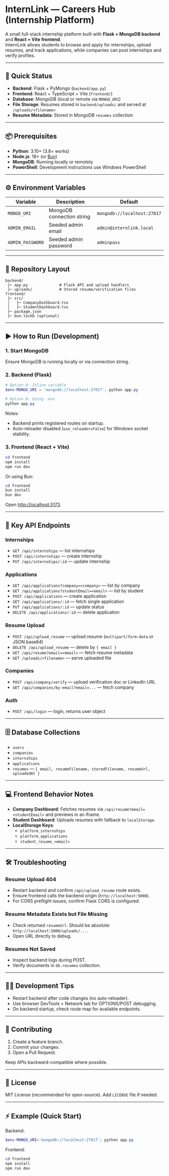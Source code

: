 # InternLink — Careers Hub (Internship Platform)

A small full-stack internship platform built with **Flask + MongoDB backend** and **React + Vite frontend**.  
InternLink allows students to browse and apply for internships, upload resumes, and track applications, while companies can post internships and verify profiles.

---

## 🚀 Quick Status
- **Backend**: Flask + PyMongo (`backend/app.py`)
- **Frontend**: React + TypeScript + Vite (`frontend/`)
- **Database**: MongoDB (local or remote via `MONGO_URI`)
- **File Storage**: Resumes stored in `backend/uploads/` and served at `/uploads/<filename>`
- **Resume Metadata**: Stored in MongoDB `resumes` collection

---

## 📦 Prerequisites
- **Python**: 3.10+ (3.8+ works)
- **Node.js**: 18+ (or [Bun](https://bun.sh/))
- **MongoDB**: Running locally or remotely
- **PowerShell**: Development instructions use Windows PowerShell

---

## ⚙️ Environment Variables
| Variable        | Description                          | Default                   |
|-----------------|--------------------------------------|---------------------------|
| `MONGO_URI`     | MongoDB connection string            | `mongodb://localhost:27017` |
| `ADMIN_EMAIL`   | Seeded admin email                   | `admin@internlink.local` |
| `ADMIN_PASSWORD`| Seeded admin password                | `adminpass`              |

---

## 📂 Repository Layout
```
backend/
 ├─ app.py              # Flask API and upload handlers
 ├─ uploads/            # Stored resume/verification files
frontend/
 ├─ src/
 │   ├─ CompanyDashboard.tsx
 │   ├─ StudentDashboard.tsx
 ├─ package.json
 ├─ bun.lockb (optional)
```

---

## ▶️ How to Run (Development)

### 1. Start MongoDB
Ensure MongoDB is running locally or via connection string.

### 2. Backend (Flask)
```powershell
# Option A: Inline variable
$env:MONGO_URI = 'mongodb://localhost:27017'; python app.py

# Option B: Using .env
python app.py
```

Notes:
- Backend prints registered routes on startup.
- Auto-reloader disabled (`use_reloader=False`) for Windows socket stability.

### 3. Frontend (React + Vite)
```powershell
cd frontend
npm install
npm run dev
```

Or using Bun:
```powershell
cd frontend
bun install
bun dev
```

Open [http://localhost:5173](http://localhost:5173).

---

## 🔑 Key API Endpoints

### Internships
- `GET /api/internships` — list internships  
- `POST /api/internships` — create internship  
- `PUT /api/internships/:id` — update internship  

### Applications
- `GET /api/applications?company=<company>` — list by company  
- `GET /api/applications?studentEmail=<email>` — list by student  
- `POST /api/applications` — create application  
- `GET /api/applications/:id` — fetch single application  
- `PUT /api/applications/:id` — update status  
- `DELETE /api/applications/:id` — delete application  

### Resume Upload
- `POST /api/upload_resume` — upload resume (`multipart/form-data` or JSON base64)  
- `DELETE /api/upload_resume` — delete by `{ email }`  
- `GET /api/resume?email=<email>` — fetch resume metadata  
- `GET /uploads/<filename>` — serve uploaded file  

### Companies
- `POST /api/company/verify` — upload verification doc or LinkedIn URL  
- `GET /api/companies/by-email?email=...` — fetch company  

### Auth
- `POST /api/login` — login, returns user object  

---

## 🗄️ Database Collections
- `users`
- `companies`
- `internships`
- `applications`
- `resumes` — `{ email, resumeFilename, storedFilename, resumeUrl, uploadedAt }`

---

## 💻 Frontend Behavior Notes
- **Company Dashboard**: Fetches resumes via `/api/resume?email=<studentEmail>` and previews in an iframe.  
- **Student Dashboard**: Uploads resumes with fallback to `localStorage`.  
- **LocalStorage Keys**:  
  - `platform_internships`  
  - `platform_applications`  
  - `student_resume_<email>`  

---

## 🛠️ Troubleshooting

### Resume Upload 404
- Restart backend and confirm `/api/upload_resume` route exists.  
- Ensure frontend calls the backend origin (`http://localhost:5000`).  
- For CORS preflight issues, confirm Flask CORS is configured.

### Resume Metadata Exists but File Missing
- Check returned `resumeUrl`. Should be absolute: `http://localhost:5000/uploads/...`.  
- Open URL directly to debug.

### Resumes Not Saved
- Inspect backend logs during POST.  
- Verify documents in `db.resumes` collection.

---

## 🧑‍💻 Development Tips
- Restart backend after code changes (no auto-reloader).  
- Use browser DevTools > Network tab for OPTIONS/POST debugging.  
- On backend startup, check route map for available endpoints.

---

## 🤝 Contributing
1. Create a feature branch.  
2. Commit your changes.  
3. Open a Pull Request.  

Keep APIs backward-compatible where possible.

---

## 📜 License
MIT License (recommended for open-source). Add `LICENSE` file if needed.

---

## ⚡ Example (Quick Start)

Backend:
```powershell
$env:MONGO_URI='mongodb://localhost:27017'; python app.py
```

Frontend:
```powershell
cd frontend
npm install
npm run dev
```
